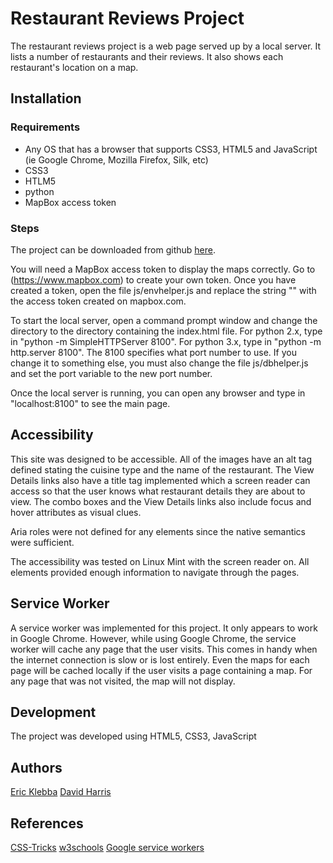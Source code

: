 # Restaurant Reviews Project

The restaurant reviews project is a web page served up by a local server. It lists a number of restaurants and their reviews. It also shows each restaurant's location on a map.

## Installation

### Requirements

* Any OS that has a browser that supports CSS3, HTML5 and JavaScript (ie Google Chrome, Mozilla Firefox, Silk, etc)
* CSS3
* HTLM5
* python
* MapBox access token

### Steps

The project can be downloaded from github [here](https://github.com/efklebba/RestaurantReviews).

You will need a MapBox access token to display the maps correctly. Go to (https://www.mapbox.com) to create your own token. Once you have created a token, open the file js/envhelper.js and replace the string "<Your MAPBOX Token here>" with the access token created on mapbox.com.
 
To start the local server, open a command prompt window and change the directory to the directory containing the index.html file. For python 2.x, type in "python -m SimpleHTTPServer 8100". For python 3.x, type in "python -m http.server 8100". The 8100 specifies what port number to use. If you change it to something else, you must also change the file js/dbhelper.js and set the port variable to the new port number.

Once the local server is running, you can open any browser and type in "localhost:8100" to see the main page.

## Accessibility

This site was designed to be accessible. All of the images have an alt tag defined stating the cuisine type and the name of the restaurant. The View Details links also have a title tag implemented which a screen reader can access so that the user knows what restaurant details they are about to view. The combo boxes and the View Details links also include focus and hover attributes as visual clues.

Aria roles were not defined for any elements since the native semantics were sufficient.

The accessibility was tested on Linux Mint with the screen reader on. All elements provided enough information to navigate through the pages.

## Service Worker

A service worker was implemented for this project. It only appears to work in Google Chrome. However, while using Google Chrome, the service worker will cache any page that the user visits. This comes in handy when the internet connection is slow or is lost entirely. Even the maps for each page will be cached locally if the user visits a page containing a map. For any page that was not visited, the map will not display.

## Development

The project was developed using HTML5, CSS3, JavaScript

## Authors

[Eric Klebba](klebba1@slb.com)
[David Harris](forbiddenvoid@gmail.com)

## References

[CSS-Tricks](https://css-tricks.com/)
[w3schools](https://www.w3schools.com)
[Google service workers](https://developers.google.com/web/fundamentals/primers/service-workers/)

